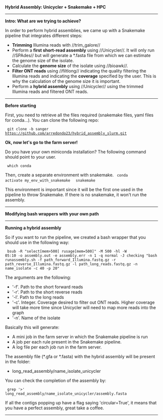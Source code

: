 __**Hybrid Assembly: Unicycler + Snakemake + HPC**__


----


__**Intro**: What are we trying to achieve?__

In order to perform hybrid assemblies, we came up with a Snakemake pipeline that integrates different steps:

  - **Trimming** Illumina reads with //trim_galore// 
  - Perform a **first short-read assembly** using //Unicycler//. It will only run //SPAdes// but will generate a *.fasta file from which we can estimate the genome size of the isolate. 
  - Calculate the **genome size** of the isolate using //bioawk//. 
  - **Filter ONT reads** using //filtlong// indicating the quality filtering the Illumina reads and indicating the **coverage** specified by the user. This is why the calculation of the genome size it is important. 
  - Perform a **hybrid assembly** using //Unicycler// using the trimmed Illumina reads and filtered ONT reads.


----


__**Before starting**__

First, you need to retrieve all the files required (snakemake files, yaml files for conda...). You can clone the following repo:

<code> git clone -b sanger https://github.com/arredondo23/hybrid_assembly_slurm.git </code>

__Ok, now let's go to the farm server!__ 

Do you have your own miniconda installation? The following command should point to your user. 

<code> which conda </code> 

Then, create a separate environment with snakemake. 
<code> conda activate my_env_with_snakemake </code>
<code> snakemake </code>

This environment is important since it will be the first one used in the pipeline to throw Snakemake. If there is no snakemake, it won't run the assembly. 

----

__**Modifying bash wrappers with your own path**__


----


__**Running a hybrid assembly**__

So if you want to run the pipeline, we created a bash wrapper that you should use in the following way:

<code> bsub -R "select[mem>500] rusage[mem=500]" -M 500 -hl -W 05:10 -o assembly.out -e assembly.err -n 1 -q normal -J checking "bash runassembly.sh -f path_forward_Illumina.fastq.gz -r path_reverse_Illumina.fastq.gz -l path_long_reads.fastq.gz -n name_isolate -c 40 -p 20" </code>

The arguments are the following:

  * '-f'. Path to the short forward reads
  * '-r'. Path to the short reverse reads
  * '-l'. Path to the long reads
  * '-c'. Integer. Coverage desired to filter out ONT reads. Higher coverage will take more time since Unicycler will need to map more reads into the graph  
  * '-n'. Name of the isolate

Basically this will generate: 

  - A mini job in the farm server in which the Snakemake pipeline is run 
  - A job per each rule present in the Snakemake pipeline. 
  - A log file per each job run in the farm server. 

The assembly file (*.gfa or *.fasta) with the hybrid assembly will be present in the folder:

  * long_read_assembly/name_isolate_unicycler

You can check the completion of the assembly by: 

<code> grep '>' long_read_assembly/name_isolate_unicycler/assembly.fasta  </code>

If all the contigs popping up have a flag saying 'circular=True', it means that you have a perfect assembly, great take a coffee. 


----

